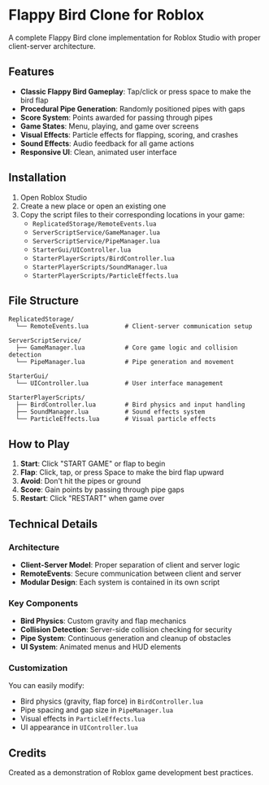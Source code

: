 # Flappy Bird Clone for Roblox

A complete Flappy Bird clone implementation for Roblox Studio with proper client-server architecture.

## Features

- **Classic Flappy Bird Gameplay**: Tap/click or press space to make the bird flap
- **Procedural Pipe Generation**: Randomly positioned pipes with gaps
- **Score System**: Points awarded for passing through pipes
- **Game States**: Menu, playing, and game over screens
- **Visual Effects**: Particle effects for flapping, scoring, and crashes
- **Sound Effects**: Audio feedback for all game actions
- **Responsive UI**: Clean, animated user interface

## Installation

1. Open Roblox Studio
2. Create a new place or open an existing one
3. Copy the script files to their corresponding locations in your game:
   - `ReplicatedStorage/RemoteEvents.lua`
   - `ServerScriptService/GameManager.lua`
   - `ServerScriptService/PipeManager.lua`
   - `StarterGui/UIController.lua`
   - `StarterPlayerScripts/BirdController.lua`
   - `StarterPlayerScripts/SoundManager.lua`
   - `StarterPlayerScripts/ParticleEffects.lua`

## File Structure

```
ReplicatedStorage/
  └── RemoteEvents.lua          # Client-server communication setup

ServerScriptService/
  ├── GameManager.lua           # Core game logic and collision detection
  └── PipeManager.lua           # Pipe generation and movement

StarterGui/
  └── UIController.lua          # User interface management

StarterPlayerScripts/
  ├── BirdController.lua        # Bird physics and input handling
  ├── SoundManager.lua          # Sound effects system
  └── ParticleEffects.lua       # Visual particle effects
```

## How to Play

1. **Start**: Click "START GAME" or flap to begin
2. **Flap**: Click, tap, or press Space to make the bird flap upward
3. **Avoid**: Don't hit the pipes or ground
4. **Score**: Gain points by passing through pipe gaps
5. **Restart**: Click "RESTART" when game over

## Technical Details

### Architecture
- **Client-Server Model**: Proper separation of client and server logic
- **RemoteEvents**: Secure communication between client and server
- **Modular Design**: Each system is contained in its own script

### Key Components
- **Bird Physics**: Custom gravity and flap mechanics
- **Collision Detection**: Server-side collision checking for security
- **Pipe System**: Continuous generation and cleanup of obstacles
- **UI System**: Animated menus and HUD elements

### Customization
You can easily modify:
- Bird physics (gravity, flap force) in `BirdController.lua`
- Pipe spacing and gap size in `PipeManager.lua`
- Visual effects in `ParticleEffects.lua`
- UI appearance in `UIController.lua`

## Credits

Created as a demonstration of Roblox game development best practices.